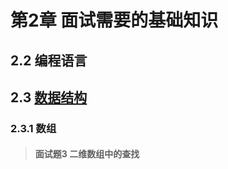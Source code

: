 # 第2章 面试需要的基础知识

## 2.2 编程语言
## 2.3 [数据结构](https://github.com/JushuangQiao/Python-Offer/tree/master/second/third)
### 2.3.1 数组
> #### 面试题3 二维数组中的查找

